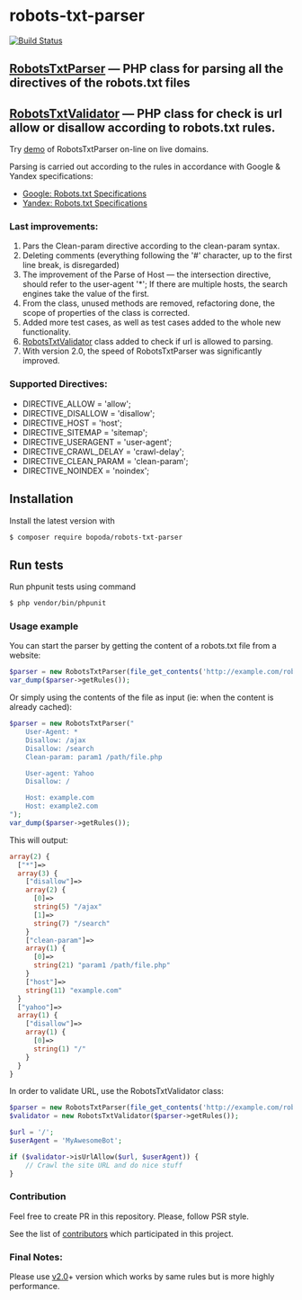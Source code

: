 robots-txt-parser
=================

[![Build Status](https://travis-ci.org/bopoda/robots-txt-parser.svg?branch=master)](https://travis-ci.org/bopoda/robots-txt-parser)

## [RobotsTxtParser](https://github.com/bopoda/robots-txt-parser/blob/master/RobotsTxtParser.php) — PHP class for parsing all the directives of the robots.txt files

## [RobotsTxtValidator](https://github.com/bopoda/robots-txt-parser/blob/master/RobotsTxtValidator.php) — PHP class for check is url allow or disallow according to robots.txt rules. 

Try [demo](http://robots.jeka.by/) of RobotsTxtParser on-line on live domains.

Parsing is carried out according to the rules in accordance with Google & Yandex specifications:
* [Google: Robots.txt Specifications](https://developers.google.com/webmasters/control-crawl-index/docs/robots_txt)
* [Yandex: Robots.txt Specifications](https://help.yandex.com/webmaster/controlling-robot/robots-txt.xml)

### Last improvements:
<ol>
<li>Pars the Clean-param directive according to the clean-param syntax.</li>
<li>Deleting comments (everything following the '#' character, up to the first line break, is disregarded)</li>
<li>The improvement of the Parse of Host — the intersection directive, should refer to the user-agent '*'; If there are multiple hosts, the search engines take the value of the first.</li>
<li>From the class, unused methods are removed, refactoring done, the scope of properties of the class is corrected.</li>
<li>Added more test cases, as well as test cases added to the whole new functionality.</li>
<li><a href="https://github.com/bopoda/robots-txt-parser/blob/master/RobotsTxtValidator.php">RobotsTxtValidator</a> class added to check if url is allowed to parsing.</li>
<li>With version 2.0, the speed of RobotsTxtParser was significantly improved.</li>
</ol>


### Supported Directives:
* DIRECTIVE_ALLOW = 'allow';
* DIRECTIVE_DISALLOW = 'disallow';
* DIRECTIVE_HOST = 'host';
* DIRECTIVE_SITEMAP = 'sitemap';
* DIRECTIVE_USERAGENT = 'user-agent';
* DIRECTIVE_CRAWL_DELAY = 'crawl-delay';
* DIRECTIVE_CLEAN_PARAM = 'clean-param';
* DIRECTIVE_NOINDEX = 'noindex';

## Installation

Install the latest version with

```bash
$ composer require bopoda/robots-txt-parser
```

## Run tests

Run phpunit tests using command

```bash
$ php vendor/bin/phpunit
```

### Usage example

You can start the parser by getting the content of a robots.txt file from a website:
```php
$parser = new RobotsTxtParser(file_get_contents('http://example.com/robots.txt'));
var_dump($parser->getRules());
```
Or simply using the contents of the file as input (ie: when the content is already cached):
```php
$parser = new RobotsTxtParser("
	User-Agent: *
	Disallow: /ajax
	Disallow: /search
	Clean-param: param1 /path/file.php

	User-agent: Yahoo
	Disallow: /

	Host: example.com
	Host: example2.com
");
var_dump($parser->getRules());
```
This will output:
```php
array(2) {
  ["*"]=>
  array(3) {
    ["disallow"]=>
    array(2) {
      [0]=>
      string(5) "/ajax"
      [1]=>
      string(7) "/search"
    }
    ["clean-param"]=>
    array(1) {
      [0]=>
      string(21) "param1 /path/file.php"
    }
    ["host"]=>
    string(11) "example.com"
  }
  ["yahoo"]=>
  array(1) {
    ["disallow"]=>
    array(1) {
      [0]=>
      string(1) "/"
    }
  }
}
```

In order to validate URL, use the RobotsTxtValidator class:
```php
$parser = new RobotsTxtParser(file_get_contents('http://example.com/robots.txt'));
$validator = new RobotsTxtValidator($parser->getRules());

$url = '/';
$userAgent = 'MyAwesomeBot';

if ($validator->isUrlAllow($url, $userAgent)) {
    // Crawl the site URL and do nice stuff
}
```

### Contribution
Feel free to create PR in this repository. Please, follow PSR style.

See the list of [contributors](https://github.com/bopoda/robots-txt-parser/graphs/contributors) which participated in this project.

### Final Notes:
Please use [v2.0](https://github.com/bopoda/robots-txt-parser/releases/tag/2.0)+ version
which works by same rules but is more highly performance.
